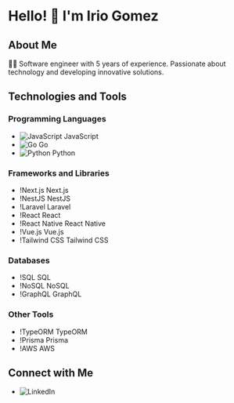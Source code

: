 # Hello! 👋 I'm Irio Gomez

## About Me
👨‍💻 Software engineer with 5 years of experience. Passionate about technology and developing innovative solutions.

## Technologies and Tools
### Programming Languages
- ![JavaScript](https://img.shields.io/badge/-JavaScript-F7DF1E?style=flat&logo=JavaScript&logoColor=black) JavaScript
- ![Go](https://img.shields.io/badge/-Go-00ADD8?style=flat&logo=Go&logoColor=white) Go
- ![Python](https://img.shields.io/badge/-Python-3776AB?style=flat&logo=Python&logoColor=white) Python

### Frameworks and Libraries
- !Next.js Next.js
- !NestJS NestJS
- !Laravel Laravel
- !React React
- !React Native React Native
- !Vue.js Vue.js
- !Tailwind CSS Tailwind CSS

### Databases
- !SQL SQL
- !NoSQL NoSQL
- !GraphQL GraphQL

### Other Tools
- !TypeORM TypeORM
- !Prisma Prisma
- !AWS AWS

## Connect with Me
- ![LinkedIn](https://www.linkedin.com/in/iriogomez/)
